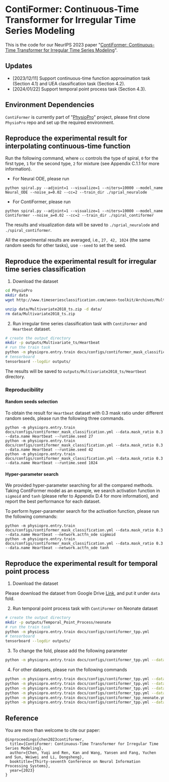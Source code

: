 # ContiFormer: Continuous-Time Transformer for Irregular Time Series Modeling

This is the code for our NeurIPS 2023 paper "[ContiFormer: Continuous-Time Transformer for Irregular Time Series Modeling](https://seqml.github.io/contiformer/)".

## Updates

- [2023/12/11] Support continuous-time function approximation task (Section 4.1) and UEA classification task (Section 4.2).
- [2024/01/22] Support temporal point process task (Section 4.3).
 
## Environment Dependencies

`ContiFormer` is currently part of "[PhysioPro](https://github.com/microsoft/physiopro)" project, please first clone `PhysioPro` repo and set up the required environment.

## Reproduce the experimental result for interpolating continuous-time function

Run the following command, where `cc` controls the type of spiral, `0` for the first type, `1` for the second type, `2` for mixture (see Appendix C.1.1 for more information).

* For Neural ODE, please run

```
python spiral.py --adjoint=1 --visualize=1 --niters=10000 --model_name Neural_ODE --noise_a=0.02 --cc=2 --train_dir ./sprial_neuralode
```

* For ContiFormer, please run

```
python spiral.py --adjoint=1 --visualize=1 --niters=10000 --model_name Contiformer --noise_a=0.02 --cc=2 --train_dir ./spiral_contiformer
```

The results and visualization data will be saved to `./sprial_neuralode` and `./spiral_contiformer`. 

All the experimental results are averaged, i.e., `27, 42, 1024` (the same random seeds for other tasks), use `--seed` to set the seed.


## Reproduce the experimental result for irregular time series classification

1. Download the dataset

```bash
cd PhysioPro
mkdir data
wget http://www.timeseriesclassification.com/aeon-toolkit/Archives/Multivariate2018_ts.zip -P data

unzip data/Multivariate2018_ts.zip -d data/
rm data/Multivariate2018_ts.zip
```

2. Run irregular time series classification task with `ContiFormer` and `Heartbeat` dataset.

```bash
# create the output directory
mkdir -p outputs/Multivariate_ts/Heartbeat
# run the train task
python -m physiopro.entry.train docs/configs/contiformer_mask_classification.yml --data.mask_ratio 0.3 --data.name Heartbeat
# tensorboard
tensorboard --logdir outputs/
```

The results will be saved to `outputs/Multivariate2018_ts/Heartbeat` directory.

### Reproducibility

#### Random seeds selection

To obtain the result for `Heartbeat` dataset with 0.3 mask ratio under different random seeds, please run the following three commands.

```
python -m physiopro.entry.train docs/configs/contiformer_mask_classification.yml --data.mask_ratio 0.3 --data.name Heartbeat --runtime.seed 27
python -m physiopro.entry.train docs/configs/contiformer_mask_classification.yml --data.mask_ratio 0.3 --data.name Heartbeat --runtime.seed 42
python -m physiopro.entry.train docs/configs/contiformer_mask_classification.yml --data.mask_ratio 0.3 --data.name Heartbeat --runtime.seed 1024
```

#### Hyper-parameter search

We provided hyper-parameter searching for all the compared methods. Taking ContiFormer model as an example, we search activation function in `sigmoid` and `tanh` (please refer to Appendix D.4 for more information), and report the best performance for each dataset.

To perform hyper-parameter search for the activation function, please run the following commands:

```
python -m physiopro.entry.train docs/configs/contiformer_mask_classification.yml --data.mask_ratio 0.3 --data.name Heartbeat --network.actfn_ode sigmoid
python -m physiopro.entry.train docs/configs/contiformer_mask_classification.yml --data.mask_ratio 0.3 --data.name Heartbeat --network.actfn_ode tanh
```

## Reproduce the experimental result for temporal point process

1. Download the dataset

Please download the dataset from Google Drive [Link](https://drive.google.com/drive/folders/1SvHEiNuMH2lauQT5uYvNrdFoHi8ucSzx?usp=sharing), and put it under `data` fold.

2. Run temporal point process task with `ContiFormer` on Neonate dataset

```bash
# create the output directory
mkdir -p outputs/Temporal_Point_Process/neonate
# run the train task
python -m physiopro.entry.train docs/configs/contiformer_tpp.yml
# tensorboard
tensorboard --logdir outputs/
```

3. To change the fold, please add the following parameter

```bash
python -m physiopro.entry.train docs/configs/contiformer_tpp.yml --data.fold fold1
```

4. For other datasets, please run the following commands

```bash
python -m physiopro.entry.train docs/configs/contiformer_tpp.yml --data.name data_synthetic --model.lr 1e-2 --network.add_pe false --network.normalize_before false --network.actfn_ode sigmoid --network.layer_type_ode concatnorm --model.tmax 5 --model.step_size 100 --runtime.output_dir outputs/Temporal_Point_Process/synthetic
python -m physiopro.entry.train docs/configs/contiformer_tpp.yml --data.name data_mimic --model.lr 1e-3 --network.add_pe false --network.normalize_before true --network.actfn_ode sigmoid --network.layer_type_ode concatnorm --model.tmax 10 --model.step_size 20 --runtime.output_dir outputs/Temporal_Point_Process/mimic
python -m physiopro.entry.train docs/configs/contiformer_tpp.yml --data.name data_stackoverflow --model.lr 1e-3 --network.add_pe false --network.normalize_before false --network.actfn_ode sigmoid --network.layer_type_ode concat --model.tmax 10 --model.step_size 20  --runtime.output_dir outputs/Temporal_Point_Process/stackoverflow
python -m physiopro.entry.train docs/configs/contiformer_tpp.yml --data.name data_bookorder --model.lr 1e-3 --network.add_pe true --network.normalize_before false --network.actfn_ode sigmoid --network.layer_type_ode concatnorm --data.clip_max 70 --model.tmax 70 --model.step_size 20 --runtime.output_dir outputs/Temporal_Point_Process/bookorder
python -m physiopro.entry.train docs/configs/contiformer_tpp_neonate.yml --data.name data_neonate --model.lr 1e-2 --network.add_pe false --network.normalize_before false --network.actfn_ode tanh --network.layer_type_ode concat --model.tmax 20 --model.step_size 20  --runtime.output_dir outputs/Temporal_Point_Process/neonate
python -m physiopro.entry.train docs/configs/contiformer_tpp.yml --data.name data_traffic --model.lr 1e-3 --network.add_pe false --network.normalize_before false --network.actfn_ode sigmoid --network.layer_type_ode concat --model.tmax 5 --model.step_size 20  --runtime.output_dir outputs/Temporal_Point_Process/traffic
```

## Reference

You are more than welcome to cite our paper:
```
@inproceedings{chen2023contiformer,
  title={ContiFormer: Continuous-Time Transformer for Irregular Time Series Modeling},
  author={Chen, Yuqi and Ren, Kan and Wang, Yansen and Fang, Yuchen and Sun, Weiwei and Li, Dongsheng},
  booktitle={Thirty-seventh Conference on Neural Information Processing Systems},
  year={2023}
}
```

